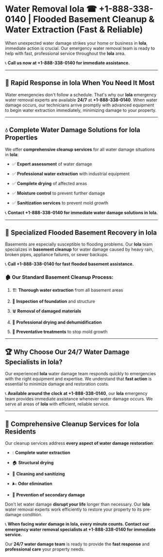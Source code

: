 # Water Removal Iola ☎ +1-888-338-0140 | Flooded Basement Cleanup & Water Extraction (Fast & Reliable)

When unexpected water damage strikes your home or business in **Iola**, immediate action is crucial. Our emergency water removal team is ready to help with fast, professional service throughout the **Iola** area. 

📞 **Call us now at +1-888-338-0140 for immediate assistance.**
---
## 🚀 Rapid Response in Iola When You Need It Most
Water emergencies don't follow a schedule. That's why our **Iola** emergency water removal experts are available **24/7** at **+1-888-338-0140**. When water damage occurs, our technicians arrive promptly with advanced equipment to begin water extraction immediately, minimizing damage to your property.
---
## 💧 Complete Water Damage Solutions for Iola Properties
We offer **comprehensive cleanup services** for all water damage situations in **Iola**:
- ✅ **Expert assessment** of water damage  
- ✅ **Professional water extraction** with industrial equipment  
- ✅ **Complete drying** of affected areas  
- ✅ **Moisture control** to prevent further damage  
- ✅ **Sanitization services** to prevent mold growth  
📞 **Contact +1-888-338-0140 for immediate water damage solutions in Iola.**
---
## 🌊 Specialized Flooded Basement Recovery in Iola
Basements are especially susceptible to flooding problems. Our **Iola** team specializes in **basement cleanup** for water damage caused by heavy rain, broken pipes, appliance failures, or sewer backups. 
📞 **Call +1-888-338-0140 for fast flooded basement assistance.**
### 🏚️ Our Standard Basement Cleanup Process:
1. 🏗️ **Thorough water extraction** from all basement areas  
2. 🔎 **Inspection of foundation** and structure  
3. 🗑️ **Removal of damaged materials**  
4. 💨 **Professional drying and dehumidification**  
5. 🚫 **Preventative treatments** to stop mold growth  
---
## 🏆 Why Choose Our 24/7 Water Damage Specialists in Iola?
Our experienced **Iola** water damage team responds quickly to emergencies with the right equipment and expertise. We understand that **fast action** is essential to minimize damage and restoration costs.
📞 **Available around the clock at +1-888-338-0140**, our **Iola** emergency team provides immediate assistance whenever water damage occurs. We serve all areas of **Iola** with efficient, reliable service.
---
## 🧹 Comprehensive Cleanup Services for Iola Residents
Our cleanup services address **every aspect of water damage restoration**:
- 💧 **Complete water extraction**  
- 🏠 **Structural drying**  
- 🧼 **Cleaning and sanitizing**  
- 🌬️ **Odor elimination**  
- 🚫 **Prevention of secondary damage**  
Don't let water damage **disrupt your life** longer than necessary. Our **Iola** water removal experts work efficiently to restore your property to its pre-damage condition.
📞 **When facing water damage in Iola, every minute counts. Contact our emergency water removal specialists at +1-888-338-0140 for immediate service.**
Our **24/7 water damage team** is ready to provide the **fast response** and **professional care** your property needs.
